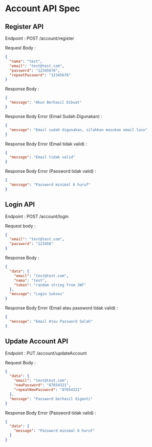 # Account API Spec

## Register API

Endpoint : POST /account/register

Request Body :

```json
{
  "nama": "test",
  "email": "test@test.com",
  "password": "12345678",
  "repeatPassword": "12345678"
}
```

Response Body :

```json
{
  "message": "Akun Berhasil Dibuat"
}
```

Response Body Error (Email Sudah Digunakan) :

```json
{
  "message": "Email sudah digunakan, silahkan masukan email lain"
}
```

Response Body Error (Email tidak valid) :

```json
{
  "message": "Email tidak valid"
}
```

Response Body Error (Password tidak valid) :

```json
{
  "message": "Password minimal 6 huruf"
}
```

## Login API

Endpoint : POST /account/login

Request body :

```json
{
  "email": "test@test.com",
  "password": "123456"
}
```

Response Body :

```json
{
  "data": {
    "email": "test@test.com",
    "nama": "test",
    "token": "random string from JWT"
  },
  "message": "Login Sukses"
}
```

Response Body Error (Email atau password tidak valid) :

```json
{
  "message": "Email Atau Password Salah"
}
```

## Update Account API

Endpoint : PUT /account/updateAccount

Request Body :

```json
{
  "data": {
    "email": "test@test.com",
    "newPassword": "87654321",
    "repeatNewPassword": "87654321"
  },
  "message": "Password berhasil diganti"
}
```

Response Body Error (Password tidak valid) :

```json
{
  "data": {
    "message": "Password minimal 6 huruf"
  }
}
```

